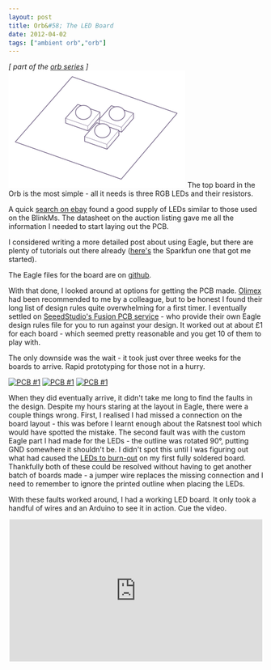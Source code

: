 ```yaml
---
layout: post
title: Orb&#58; The LED Board
date: 2012-04-02
tags: ["ambient orb","orb"]
---
```


_[ part of the [orb series](/orb/) ]_
![](/blog/content/2012/04/orb-03.png "orb-03")
The top board in the Orb is the most simple - all it needs is three RGB LEDs and their resistors.

A quick [search on ebay](http://www.ebay.co.uk/sch/i.html?_nkw=5mm+8Kmcd+Common+Anode+Super+Flux+RGB+LED) found a good supply of LEDs similar to those used on the BlinkMs. The datasheet on the auction listing gave me all the information I needed to start laying out the PCB.

I considered writing a more detailed post about using Eagle, but there are plenty of tutorials out there already ([here's](http://www.sparkfun.com/tutorials/108) the Sparkfun one that got me started).

The Eagle files for the board are on [github](https://github.com/knolleary/multi-channel-orb/tree/master/pcb/orbA).

With that done, I looked around at options for getting the PCB made. [Olimex](http://www.olimex.com/pcb/index.html) had been recommended to me by a colleague, but to be honest I found their long list of design rules quite overwhelming for a first timer. I eventually settled on [SeeedStudio's Fusion PCB service](http://www.seeedstudio.com/depot/fusion-pcb-service-p-835.html) - who provide their own Eagle design rules file for you to run against your design. It worked out at about £1 for each board - which seemed pretty reasonable and you get 10 of them to play with.

The only downside was the wait - it took just over three weeks for the boards to arrive. Rapid prototyping for those not in a hurry.

[![PCB #1](https://farm7.staticflickr.com/6206/6150514893_39d84a7448_q.jpg)](http://www.flickr.com/photos/knolleary/6150514893/ "PCB #1 by knolleary, on Flickr") [![PCB #1](https://farm7.staticflickr.com/6198/6151065514_5271014cd8_q.jpg)](http://www.flickr.com/photos/knolleary/6151065514/ "PCB #1 by knolleary, on Flickr") [![PCB #1](https://farm7.staticflickr.com/6168/6150515181_67319c761c_q.jpg)](http://www.flickr.com/photos/knolleary/6150515181/ "PCB #1 by knolleary, on Flickr")

When they did eventually arrive, it didn't take me long to find the faults in the design. Despite my hours staring at the layout in Eagle, there were a couple things wrong. First, I realised I had missed a connection on the board layout - this was before I learnt enough about the Ratsnest tool which would have spotted the mistake. The second fault was with the custom Eagle part I had made for the LEDs  - the outline was rotated 90&deg;, putting GND somewhere it shouldn't be. I didn't spot this until I was figuring out what had caused the [LEDs to burn-out](http://www.flickr.com/photos/knolleary/6155917373/in/set-72157609950116201/) on my first fully soldered board. Thankfully both of these could be resolved without having to get another batch of boards made - a jumper wire replaces the missing connection and I need to remember to ignore the printed outline when placing the LEDs.

With these faults worked around, I had a working LED board. It only took a handful of wires and an Arduino to see it in action. Cue the video.

<div style="text-align: center;"><iframe src="http://player.vimeo.com/video/29163083" width="500" height="281" frameborder="0" webkitAllowFullScreen mozallowfullscreen allowFullScreen></iframe></div>
